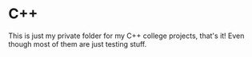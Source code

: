 # C++
This is just my private folder for my C++ college projects, that's it!
Even though most of them are just testing stuff.
